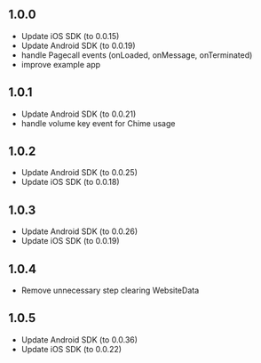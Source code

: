 ## 1.0.0
* Update iOS SDK (to 0.0.15)
* Update Android SDK (to 0.0.19)
* handle Pagecall events (onLoaded, onMessage, onTerminated)
* improve example app

## 1.0.1
* Update Android SDK (to 0.0.21)
* handle volume key event for Chime usage

## 1.0.2
* Update Android SDK (to 0.0.25)
* Update iOS SDK (to 0.0.18)

## 1.0.3
* Update Android SDK (to 0.0.26)
* Update iOS SDK (to 0.0.19)

## 1.0.4
* Remove unnecessary step clearing WebsiteData

## 1.0.5
* Update Android SDK (to 0.0.36)
* Update iOS SDK (to 0.0.22)
